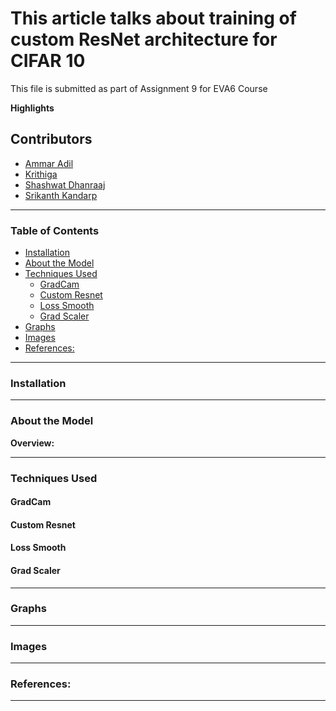 # This article talks about training of custom ResNet architecture for CIFAR 10

This file is submitted as part of Assignment 9 for EVA6 Course

**Highlights**

## Contributors

* [Ammar Adil](https://github.com/adilsammar)
* [Krithiga](https://github.com/BottleSpink)
* [Shashwat Dhanraaj](https://github.com/sdhanraaj12)
* [Srikanth Kandarp](https://github.com/Srikanth-Kandarp)

---

### Table of Contents
- [Installation](#installation)
- [About the Model](#about-the-model)
- [Techniques Used](#techniques-used)
  - [GradCam](#gradcam)
  - [Custom Resnet](#custom-resnet)
  - [Loss Smooth](#loss-smooth)
  - [Grad Scaler](#grad-scaler)
- [Graphs](#graphs)
- [Images](#images)
- [References:](#references)

___
### Installation

___

### About the Model

**Overview:**

---
### Techniques Used


#### GradCam


#### Custom Resnet


#### Loss Smooth


#### Grad Scaler

---

### Graphs

---

### Images

---

### References:

---

